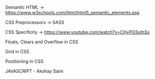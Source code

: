 Semantic HTML -> https://www.w3schools.com/html/html5_semantic_elements.asp

CSS Preprocessors -> SASS

CSS Specificity -> https://www.youtube.com/watch?v=CHyPGSpIhSs

Floats, Clears and Overflow in CSS

Grid in CSS

Positioning in CSS

JAVASCRIPT - Akshay Saini